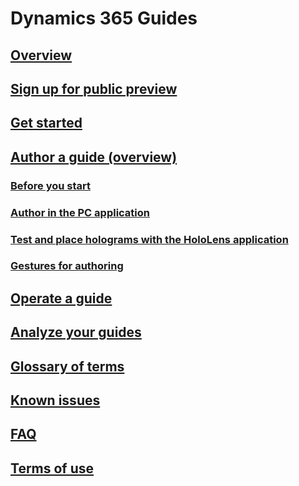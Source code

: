 # Dynamics 365 Guides
## [Overview](index.md)
## [Sign up for public preview](setup.md)
## [Get started](get-started.md)
## [Author a guide (overview)](authoring-overview.md)
### [Before you start](before-you-start.md)
### [Author in the PC application](pc-authoring.md)
### [Test and place holograms with the HoloLens application](hololens-authoring.md)
### [Gestures for authoring](authoring-gestures.md)
## [Operate a guide](operating.md)
## [Analyze your guides](analyzing.md)
## [Glossary of terms](glossary.md)
## [Known issues](known-issues.md)
## [FAQ](faq.md)
## [Terms of use](terms-of-use.md)

